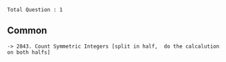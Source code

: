 
`Total Question : 1`

## Common
```
-> 2843. Count Symmetric Integers [split in half,  do the calcalution on both halfs]
```






